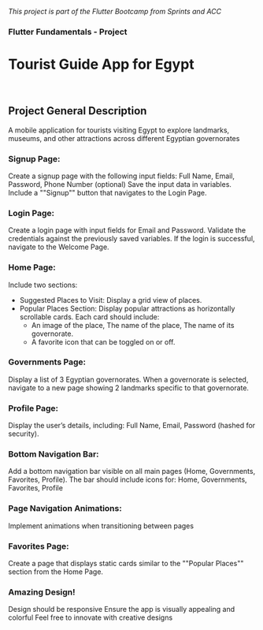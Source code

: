 <em>This project is part of the Flutter Bootcamp from Sprints and ACC</em>
### Flutter Fundamentals - Project
# Tourist Guide App for Egypt

<br>

## Project General Description

A mobile application for tourists visiting Egypt to explore landmarks, museums, and other attractions across different Egyptian governorates


### Signup Page:

Create a signup page with the following input fields:
Full Name, Email, Password, Phone Number (optional)
Save the input data in variables.
Include a ""Signup"" button that navigates to the Login Page.

### Login Page:

Create a login page with input fields for Email and Password.
Validate the credentials against the previously saved variables.
If the login is successful, navigate to the Welcome Page.

### Home Page:

Include two sections:
- Suggested Places to Visit: Display a grid view of places.
- Popular Places Section: Display popular attractions as horizontally scrollable cards.
Each card should include:
    - An image of the place, The name of the place, The name of its governorate.
    - A favorite icon that can be toggled on or off.

### Governments Page:

Display a list of 3 Egyptian governorates.
When a governorate is selected, navigate to a new page showing 2 landmarks specific to that governorate.

### Profile Page:

Display the user’s details, including:
Full Name, Email, Password (hashed for security).

### Bottom Navigation Bar:

Add a bottom navigation bar visible on all main pages (Home, Governments, Favorites, Profile).
The bar should include icons for:
Home, Governments, Favorites, Profile

### Page Navigation Animations:

Implement animations when transitioning between pages

### Favorites Page:

Create a page that displays static cards similar to the ""Popular Places"" section from the Home Page.

### Amazing Design!
Design should be responsive
Ensure the app is visually appealing and colorful
Feel free to innovate with creative designs


